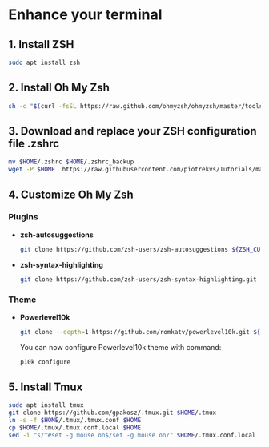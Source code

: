 # Enhance your terminal

## 1. Install **ZSH**

```bash
sudo apt install zsh
```

## 2. Install **Oh My Zsh**

```bash
sh -c "$(curl -fsSL https://raw.github.com/ohmyzsh/ohmyzsh/master/tools/install.sh)"
```

## 3. Download and replace your ZSH configuration file **.zshrc**

```bash
mv $HOME/.zshrc $HOME/.zshrc_backup
wget -P $HOME  https://raw.githubusercontent.com/piotrekvs/Tutorials/master/Enhance_terminal/.zshrc
```

## 4. Customize Oh My Zsh

### Plugins

* **zsh-autosuggestions**

  ```bash
  git clone https://github.com/zsh-users/zsh-autosuggestions ${ZSH_CUSTOM:-$HOME/.oh-my-zsh/custom}/plugins/zsh-autosuggestions
  ```

* **zsh-syntax-highlighting**

  ```bash
  git clone https://github.com/zsh-users/zsh-syntax-highlighting.git ${ZSH_CUSTOM:-$HOME/.oh-my-zsh/custom}/plugins/zsh-syntax-highlighting
  ```

### Theme

* **Powerlevel10k**

  ```bash
  git clone --depth=1 https://github.com/romkatv/powerlevel10k.git ${ZSH_CUSTOM:-$HOME/.oh-my-zsh/custom}/themes/powerlevel10k
  ```

  You can now configure Powerlevel10k theme with command:

  ```bash
  p10k configure
  ```

## 5. Install **Tmux**

```bash
sudo apt install tmux
git clone https://github.com/gpakosz/.tmux.git $HOME/.tmux
ln -s -f $HOME/.tmux/.tmux.conf $HOME
cp $HOME/.tmux/.tmux.conf.local $HOME
sed -i "s/^#set -g mouse on$/set -g mouse on/" $HOME/.tmux.conf.local
```
